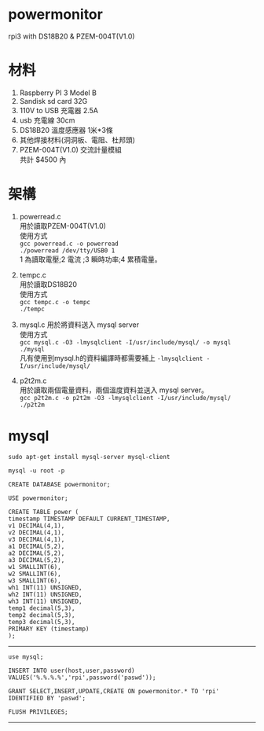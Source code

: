 # powermonitor
rpi3 with DS18B20 & PZEM-004T(V1.0)  

# 材料
1. Raspberry PI 3 Model B  
2. Sandisk sd card 32G   
3. 110V to USB 充電器 2.5A  
4. usb 充電線 30cm   
5. DS18B20 溫度感應器 1米*3條   
6. 其他焊接材料(洞洞板、電阻、杜邦頭)  
7. PZEM-004T(V1.0) 交流計量模組  
共計 $4500 內  

# 架構
1. powerread.c   
用於讀取PZEM-004T(V1.0)  
使用方式  
`gcc powerread.c -o powerread`  
`./powerread /dev/tty/USB0 1`  
1 為讀取電壓;2 電流 ;3 瞬時功率;4 累積電量。  

2. tempc.c  
用於讀取DS18B20  
使用方式  
`gcc tempc.c -o tempc`  
`./tempc`  

3. mysql.c
用於將資料送入 mysql server  
使用方式  
`gcc mysql.c -O3 -lmysqlclient -I/usr/include/mysql/ -o mysql`  
`./mysql`  
凡有使用到mysql.h的資料編譯時都需要補上 `-lmysqlclient -I/usr/include/mysql/`  

4. p2t2m.c  
用於讀取兩個電量資料，兩個溫度資料並送入 mysql server。  
`gcc p2t2m.c -o p2t2m -O3 -lmysqlclient -I/usr/include/mysql/`  
`./p2t2m`  

# mysql
`sudo apt-get install mysql-server mysql-client`  
  
`mysql -u root -p`  
  
`CREATE DATABASE powermonitor;`  
  
`USE powermonitor;`  
  
`CREATE TABLE power (`  
`timestamp TIMESTAMP DEFAULT CURRENT_TIMESTAMP, `  
`v1 DECIMAL(4,1),`  
`v2 DECIMAL(4,1),`  
`v3 DECIMAL(4,1),`  
`a1 DECIMAL(5,2),`  
`a2 DECIMAL(5,2),`  
`a3 DECIMAL(5,2),`  
`w1 SMALLINT(6),`  
`w2 SMALLINT(6),`  
`w3 SMALLINT(6),`  
`wh1 INT(11) UNSIGNED,`  
`wh2 INT(11) UNSIGNED,`  
`wh3 INT(11) UNSIGNED,`  
`temp1 decimal(5,3), `  
`temp2 decimal(5,3), `  
`temp3 decimal(5,3),`  
`PRIMARY KEY (timestamp)`  
`);`  
  
---

`use mysql;`  
  
`INSERT INTO user(host,user,password) VALUES('%.%.%.%','rpi',password('paswd'));`  
  
`GRANT SELECT,INSERT,UPDATE,CREATE ON powermonitor.* TO 'rpi' IDENTIFIED BY 'paswd';`  

`FLUSH PRIVILEGES;`  
  
---  

